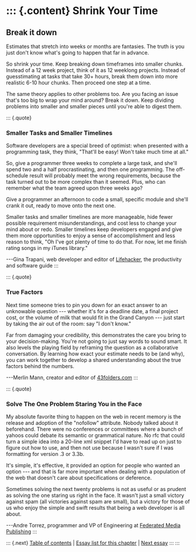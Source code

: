 ::: {.content}
Shrink Your Time
================

Break it down
-------------

Estimates that stretch into weeks or months are fantasies. The truth is
you just don\'t know what\'s going to happen that far in advance.

So shrink your time. Keep breaking down timeframes into smaller chunks.
Instead of a 12 week project, think of it as 12 weeklong projects.
Instead of guesstimating at tasks that take 30+ hours, break them down
into more realistic 6-10 hour chunks. Then proceed one step at a time.

The same theory applies to other problems too. Are you facing an issue
that\'s too big to wrap your mind around? Break it down. Keep dividing
problems into smaller and smaller pieces until you\'re able to digest
them.

::: {.quote}
### Smaller Tasks and Smaller Timelines

Software developers are a special breed of optimist: when presented with
a programming task, they think, \"That\'ll be easy! Won\'t take much
time at all.\"

So, give a programmer three weeks to complete a large task, and she\'ll
spend two and a half procrastinating, and then one programming. The
off-schedule result will probably meet the wrong requirements, because
the task turned out to be more complex than it seemed. Plus, who can
remember what the team agreed upon three weeks ago?

Give a programmer an afternoon to code a small, specific module and
she\'ll crank it out, ready to move onto the next one.

Smaller tasks and smaller timelines are more manageable, hide fewer
possible requirement misunderstandings, and cost less to change your
mind about or redo. Smaller timelines keep developers engaged and give
them more opportunities to enjoy a sense of accomplishment and less
reason to think, \"Oh I\'ve got plenty of time to do that. For now, let
me finish rating songs in my iTunes library.\"

---Gina Trapani, web developer and editor of
[Lifehacker](http://www.lifehacker.com/), the productivity and software
guide
:::

::: {.quote}
### True Factors

Next time someone tries to pin you down for an exact answer to an
unknowable question --- whether it\'s for a deadline date, a final
project cost, or the volume of milk that would fit in the Grand Canyon
--- just start by taking the air out of the room: say \"I don\'t know.\"

Far from damaging your credibility, this demonstrates the care you bring
to your decision-making. You\'re not going to just say words to sound
smart. It also levels the playing field by reframing the question as a
collaborative conversation. By learning how exact your estimate needs to
be (and why), you can work together to develop a shared understanding
about the true factors behind the numbers.

---Merlin Mann, creator and editor of
[43folders.com](http://www.43folders.com/)
:::

::: {.quote}
### Solve The One Problem Staring You in the Face

My absolute favorite thing to happen on the web in recent memory is the
release and adoption of the \"nofollow\" attribute. Nobody talked about
it beforehand. There were no conferences or committees where a bunch of
yahoos could debate its semantic or grammatical nature. No rfc that
could turn a simple idea into a 20-line xml snippet I\'d have to read up
on just to figure out how to use, and then not use because I wasn\'t
sure if I was formatting for version .3 or 3.3b.

It\'s simple, it\'s effective, it provided an option for people who
wanted an option --- and that is far more important when dealing with a
population of the web that doesn\'t care about specifications or
deference.

Sometimes solving the next twenty problems is not as useful or as
prudent as solving the one staring us right in the face. It wasn\'t just
a small victory against spam (all victories against spam are small), but
a victory for those of us who enjoy the simple and swift results that
being a web developer is all about.

---Andre Torrez, programmer and VP of Engineering at [Federated Media
Publishing](http://fmpub.net/)
:::

::: {.next}
[Table of contents](toc.php) \| [Essay list for this
chapter](toc.php#ch06) \| [Next essay](ch07_Unity.php)
:::
:::
